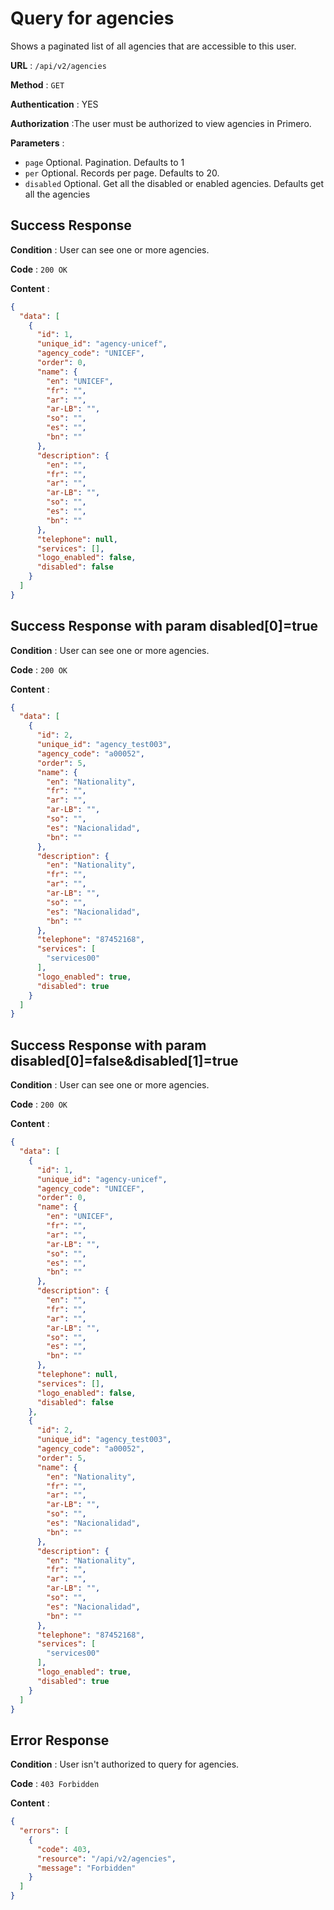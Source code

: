 <!-- Copyright (c) 2014 - 2023 UNICEF. All rights reserved. -->

# Query for agencies

Shows a paginated list of all agencies that are accessible to this user.

**URL** : `/api/v2/agencies`

**Method** : `GET`

**Authentication** : YES

**Authorization** :The user must be authorized to view agencies in Primero.

**Parameters** :

* `page` Optional. Pagination. Defaults to 1
* `per` Optional. Records per page. Defaults to 20.
* `disabled` Optional. Get all the disabled or enabled agencies. Defaults get all the agencies

## Success Response

**Condition** : User can see one or more agencies.

**Code** : `200 OK`

**Content** :

```json
{
  "data": [
    {
      "id": 1,
      "unique_id": "agency-unicef",
      "agency_code": "UNICEF",
      "order": 0,
      "name": {
        "en": "UNICEF",
        "fr": "",
        "ar": "",
        "ar-LB": "",
        "so": "",
        "es": "",
        "bn": ""
      },
      "description": {
        "en": "",
        "fr": "",
        "ar": "",
        "ar-LB": "",
        "so": "",
        "es": "",
        "bn": ""
      },
      "telephone": null,
      "services": [],
      "logo_enabled": false,
      "disabled": false
    }
  ]
}
```

## Success Response with param disabled[0]=true

**Condition** : User can see one or more agencies.

**Code** : `200 OK`

**Content** :

```json
{
  "data": [
    {
      "id": 2,
      "unique_id": "agency_test003",
      "agency_code": "a00052",
      "order": 5,
      "name": {
        "en": "Nationality",
        "fr": "",
        "ar": "",
        "ar-LB": "",
        "so": "",
        "es": "Nacionalidad",
        "bn": ""
      },
      "description": {
        "en": "Nationality",
        "fr": "",
        "ar": "",
        "ar-LB": "",
        "so": "",
        "es": "Nacionalidad",
        "bn": ""
      },
      "telephone": "87452168",
      "services": [
        "services00"
      ],
      "logo_enabled": true,
      "disabled": true
    }
  ]
}
```

## Success Response with param disabled[0]=false&disabled[1]=true

**Condition** : User can see one or more agencies.

**Code** : `200 OK`

**Content** :

```json
{
  "data": [
    {
      "id": 1,
      "unique_id": "agency-unicef",
      "agency_code": "UNICEF",
      "order": 0,
      "name": {
        "en": "UNICEF",
        "fr": "",
        "ar": "",
        "ar-LB": "",
        "so": "",
        "es": "",
        "bn": ""
      },
      "description": {
        "en": "",
        "fr": "",
        "ar": "",
        "ar-LB": "",
        "so": "",
        "es": "",
        "bn": ""
      },
      "telephone": null,
      "services": [],
      "logo_enabled": false,
      "disabled": false
    },
    {
      "id": 2,
      "unique_id": "agency_test003",
      "agency_code": "a00052",
      "order": 5,
      "name": {
        "en": "Nationality",
        "fr": "",
        "ar": "",
        "ar-LB": "",
        "so": "",
        "es": "Nacionalidad",
        "bn": ""
      },
      "description": {
        "en": "Nationality",
        "fr": "",
        "ar": "",
        "ar-LB": "",
        "so": "",
        "es": "Nacionalidad",
        "bn": ""
      },
      "telephone": "87452168",
      "services": [
        "services00"
      ],
      "logo_enabled": true,
      "disabled": true
    }
  ]
}
```

## Error Response

**Condition** : User isn't authorized to query for agencies.

**Code** : `403 Forbidden`

**Content** :

```json
{
  "errors": [
    {
      "code": 403,
      "resource": "/api/v2/agencies",
      "message": "Forbidden"
    }
  ]
}
```

